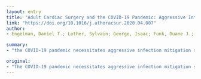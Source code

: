 ```yaml
---
layout: entry
title: "Adult Cardiac Surgery and the COVID-19 Pandemic: Aggressive Infection Mitigation Strategies are Necessary in the Operating Room and Surgical Recovery"
link: "https://doi.org/10.1016/j.athoracsur.2020.04.007"
author:
- Engelman, Daniel T.; Lother, Sylvain; George, Isaac; Funk, Duane J.; Ailawadi, Gorav; Atluri, Pavan; Grant, Michael C.; Haft, Jonathan W.; Hassan, Ansar; Legare, Jean-Francois; Whitman, Glenn; Arora, Rakesh C.

summary:
- "the COVID-19 pandemic necessitates aggressive infection mitigation strategies to reduce the risk to patients and healthcare providers. This document is intended to provide a framework for the adult cardiac surgeon to consider in this rapidly changing environment. Pre, intra, and post-operative detailed protective measures are outlined. These are guidance recommendations during a Pandemic surge to be utilized for ALL patients. Local COVD-19 disease burden remains elevated."

original:
- "The COVID-19 pandemic necessitates aggressive infection mitigation strategies to reduce the risk to patients and healthcare providers. This document is intended to provide a framework for the adult cardiac surgeon to consider in this rapidly changing environment. Pre, intra, and post-operative detailed protective measures are outlined. These are guidance recommendations during a pandemic surge to be utilized for ALL patients while local COVID-19 disease burden remains elevated."
---
```


